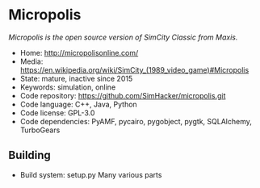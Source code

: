 # Micropolis

_Micropolis is the open source version of SimCity Classic from Maxis._

- Home: http://micropolisonline.com/
- Media: <https://en.wikipedia.org/wiki/SimCity_(1989_video_game)#Micropolis>
- State: mature, inactive since 2015
- Keywords: simulation, online
- Code repository: https://github.com/SimHacker/micropolis.git
- Code language: C++, Java, Python
- Code license: GPL-3.0
- Code dependencies: PyAMF, pycairo, pygobject, pygtk, SQLAlchemy, TurboGears

## Building

- Build system: setup.py
Many various parts